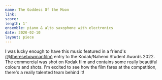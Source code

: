 ```yaml
---
name: The Goddess Of the Moon
link: 
score: 
length: 1'
ensemble: piano & alto saxophone with electronics
date: 2020-02-10
layout: piece
---
```

I was lucky enough to have this music featured in a friend's [(@theresebowmanfilm)](https://instagram.com/theresebowmanfilm) entry to the Kodak/Nahemi Student Awards 2022.  The commercial was shot on Kodak film and contains some really beautiful colours and shots.  I'm excited to see how the film fares at the competition, there's a really talented team behind it!